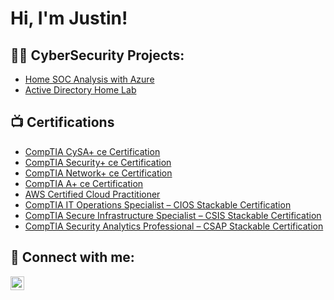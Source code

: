 <h1>Hi, I'm Justin! 
<h2>👨‍💻 CyberSecurity Projects:</h2>

  - [Home SOC Analysis with Azure](https://github.com/Justinrwiririza/Home-SOC-Analysis-with-Azure/tree/main)
  - [Active Directory Home Lab](https://github.com/Justinrwiririza/Home-SOC-Analysis-with-Azure/tree/main)

<h2>📺 Certifications</h2>

- [CompTIA CySA+ ce Certification](https://www.credly.com/badges/3ed42ae9-0ba8-4b5a-929c-9e2da72c21b5)
- [CompTIA Security+ ce Certification](https://www.credly.com/badges/9cfe8e06-f575-4581-bb91-f59bfc2f5057)
- [CompTIA Network+ ce Certification](https://www.credly.com/badges/9f88c065-fb2c-4f2f-8351-34214d754ddc)
- [CompTIA A+ ce Certification](https://www.credly.com/badges/24efda39-1852-4c00-88bc-0b3596c02e60)
- [AWS Certified Cloud Practitioner](https://www.credly.com/badges/91b0d70e-3e3f-4174-9c41-eafd976f0ada)
- [CompTIA IT Operations Specialist – CIOS Stackable Certification](https://www.credly.com/badges/ab5bbe2d-44d7-4d62-a7f3-c874df195bd1)
- [CompTIA Secure Infrastructure Specialist – CSIS Stackable Certification](https://www.credly.com/badges/144499c9-9668-4667-9392-da54599db525)
- [CompTIA Security Analytics Professional – CSAP Stackable Certification](https://www.credly.com/badges/d6552e1a-370a-424a-921b-bcba151f289a)

<h2> 🤳 Connect with me:</h2>

[<img align="left" alt="JoshMadakor | LinkedIn" width="22px" src="https://cdn.jsdelivr.net/npm/simple-icons@v3/icons/linkedin.svg" />][linkedin]

[linkedin]: https://www.linkedin.com/in/justin-rwiririza

<!--
**joshmadakor1/joshmadakor1** is a ✨ _special_ ✨ repository because its `README.md` (this file) appears on your GitHub profile.

Here are some ideas to get you started:

- 🔭 I’m currently working on ...
- 🌱 I’m currently learning ...
- 👯 I’m looking to collaborate on ...
- 🤔 I’m looking for help with ...
- 💬 Ask me about ...
- 📫 How to reach me: ...
- 😄 Pronouns: ...
- ⚡ Fun fact: ...
-->

